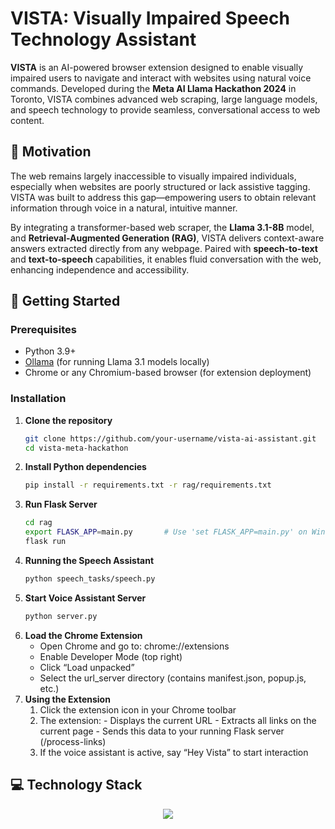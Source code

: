 # VISTA: Visually Impaired Speech Technology Assistant

**VISTA** is an AI-powered browser extension designed to enable visually impaired users to navigate and interact with websites using natural voice commands. Developed during the **Meta AI Llama Hackathon 2024** in Toronto, VISTA combines advanced web scraping, large language models, and speech technology to provide seamless, conversational access to web content.

## 🚀 Motivation

The web remains largely inaccessible to visually impaired individuals, especially when websites are poorly structured or lack assistive tagging. VISTA was built to address this gap—empowering users to obtain relevant information through voice in a natural, intuitive manner.

By integrating a transformer-based web scraper, the **Llama 3.1-8B** model, and **Retrieval-Augmented Generation (RAG)**, VISTA delivers context-aware answers extracted directly from any webpage. Paired with **speech-to-text** and **text-to-speech** capabilities, it enables fluid conversation with the web, enhancing independence and accessibility.

## 🚀 Getting Started

### Prerequisites
- Python 3.9+
- [Ollama](https://ollama.com) (for running Llama 3.1 models locally)
- Chrome or any Chromium-based browser (for extension deployment)

### Installation

1. **Clone the repository**
   ```bash
   git clone https://github.com/your-username/vista-ai-assistant.git
   cd vista-meta-hackathon
   ```
2. **Install Python dependencies**
   ```bash
   pip install -r requirements.txt -r rag/requirements.txt
   ```
3. **Run Flask Server**
   ```bash
   cd rag
   export FLASK_APP=main.py       # Use 'set FLASK_APP=main.py' on Windows
   flask run
   ```
4. **Running the Speech Assistant**
   ```bash
   python speech_tasks/speech.py
   ```
5. **Start Voice Assistant Server**
   ```bash
   python server.py
   ```
6. **Load the Chrome Extension**
	- Open Chrome and go to: chrome://extensions
	- Enable Developer Mode (top right)
	- Click “Load unpacked”
	- Select the url_server directory (contains manifest.json, popup.js, etc.)
7. **Using the Extension**
   1.	Click the extension icon in your Chrome toolbar
	2.	The extension:
	   - Displays the current URL
	   - Extracts all links on the current page
	   - Sends this data to your running Flask server (/process-links)
	3.	If the voice assistant is active, say “Hey Vista” to start interaction
   


## 💻 Technology Stack
<p align="center">
  <a href="https://go-skill-icons.vercel.app/">
    <img
      src="https://go-skill-icons.vercel.app/api/icons?i=python,javascript,fask,langchain,ollama,git"
    />
  </a>
</p>
<p align="center">
